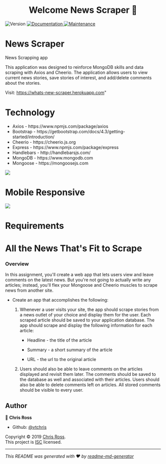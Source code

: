 <h1 align="center">Welcome News Scraper 👋</h1>
<p>
  <img alt="Version" src="https://img.shields.io/npm/v/scrape-news.svg">
  <a href="https://github.com/vtchris/scrape-news#readme">
    <img alt="Documentation" src="https://img.shields.io/badge/documentation-yes-brightgreen.svg" target="_blank" />
  </a>
  <a href="https://github.com/vtchris/scrape-news/graphs/commit-activity">
    <img alt="Maintenance" src="https://img.shields.io/badge/Maintained%3F-yes-green.svg" target="_blank" />
  </a>  
</p>

# News Scraper
News Scrapping app

This application was designed to reinforce MongoDB skills and data scraping with Axios and Cheerio. The application allows users to view current news stories, save stories of interest, and add/delete comments about the stories.

Visit: https://whats-new-scraper.herokuapp.com"

# Technology
<ul>    
    <li>Axios - https://www.npmjs.com/package/axios</li>
    <li>Bootstrap - https://getbootstrap.com/docs/4.3/getting-started/introduction/</li>
    <li>Cheerio - https://cheerio.js.org</li>
    <li>Express - https://www.npmjs.com/package/express</li>
    <li>Handlebars - http://handlebarsjs.com/</li>
    <li>MongoDB - https://www.mongodb.com</li>    
    <li>Mongoose - https://mongoosejs.com</li>    
</ul>

![](public/assets/images/demo/scraperHome.jpg)

# Mobile Responsive
![](public/assets/images/demo/scraperMobile.jpg)

# Requirements
# All the News That's Fit to Scrape

### Overview

In this assignment, you'll create a web app that lets users view and leave comments on the latest news. But you're not going to actually write any articles; instead, you'll flex your Mongoose and Cheerio muscles to scrape news from another site.

* Create an app that accomplishes the following:

  1. Whenever a user visits your site, the app should scrape stories from a news outlet of your choice and display them for the user. Each scraped article should be saved to your application database. The app should scrape and display the following information for each article:

     * Headline - the title of the article

     * Summary - a short summary of the article

     * URL - the url to the original article

  2. Users should also be able to leave comments on the articles displayed and revisit them later. The comments should be saved to the database as well and associated with their articles. Users should also be able to delete comments left on articles. All stored comments should be visible to every user.



## Author

👤 **Chris Ross**

* Github: [@vtchris](https://github.com/vtchris)

Copyright © 2019 [Chris Ross](https://github.com/vtchris).<br />
This project is [ISC](https://github.com/vtchris/scrape-news/blob/master/LICENSE) licensed.

***
_This README was generated with ❤️ by [readme-md-generator](https://github.com/kefranabg/readme-md-generator)_